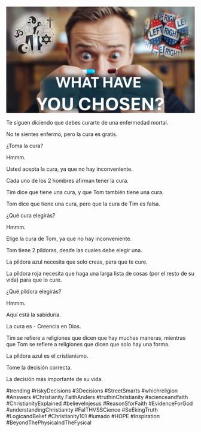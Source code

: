 ![Video cover image](../cover.jpg "cover photo")

Te siguen diciendo que debes curarte de una enfermedad mortal.

No te sientes enfermo, pero la cura es gratis.

¿Toma la cura?

Hmmm.

Usted acepta la cura, ya que no hay inconveniente.

Cada uno de los 2 hombres afirman tener la cura.

Tim dice que tiene una cura, y que Tom también tiene una cura.

Tom dice que tiene una cura, pero que la cura de Tim es falsa.

¿Qué cura elegirás?

Hmmm.

Elige la cura de Tom, ya que no hay inconveniente.

Tom tiene 2 píldoras, desde las cuales debe elegir una.

La píldora azul necesita que solo creas, para que te cure.

La píldora roja necesita que haga una larga lista de cosas (por el resto de su vida) para que lo cure.

¿Qué píldora elegirás?

Hmmm.

Aquí está la sabiduría.

La cura es - Creencia en Dios.

Tim se refiere a religiones que dicen que hay muchas maneras, mientras que Tom se refiere a religiones que dicen que solo hay una forma.

La píldora azul es el cristianismo.

Tome la decisión correcta.

La decisión más importante de su vida.

#trending #riskyDecisions #3Decisions #StreetSmarts #whichreligion #Answers #Christianity FaithAnders #truthinChristianity #scienceandfaith #ChristianityExplained #believeInjesus #ReasonSforFaith #EvidenceForGod #understandingChristianity #FaITHVSSCience #SeEkingTruth #LogicandBelief #Christianity101 #lumado #HOPE #Inspiration #BeyondThePhysicalndTheFysical
